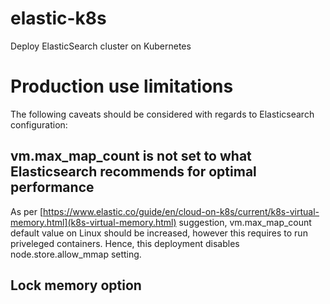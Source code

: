 # elastic-k8s
Deploy ElasticSearch cluster on Kubernetes

# Production use limitations
The following caveats should be considered with regards to Elasticsearch configuration:

##  vm.max_map_count is not set to what Elasticsearch recommends for optimal performance
As per [https://www.elastic.co/guide/en/cloud-on-k8s/current/k8s-virtual-memory.html](k8s-virtual-memory.html) suggestion, vm.max_map_count default value on Linux should be increased, however this requires to run priveleged containers.
Hence, this deployment disables node.store.allow_mmap setting.

## Lock memory option
<TODO>
